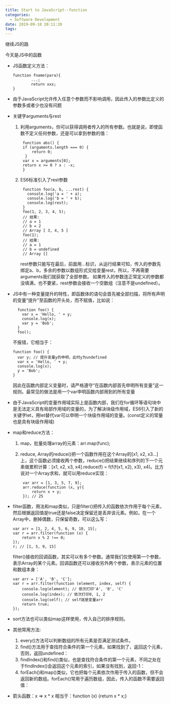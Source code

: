 ```yaml
---
title: Start to JavaScript--function
categories:
  - Software Development
date: 2019-09-18 20:11:20
tags:
---
```

继续JS的路

今天是JS中的函数

- JS函数定义方法：

      function fname(para){
              ...;
              return xxx;
      }
- 由于JavaScript允许传入任意个参数而不影响调用，因此传入的参数比定义的参数多或者少也没有问题
- 关键字arguments与rest
  1. 利用arguments，你可以获得调用者传入的所有参数。也就是说，即使函数不定义任何参数，还是可以拿到参数的值：
          
          function abs() {
          if (arguments.length === 0) {
              return 0;
           }
          var x = arguments[0];
          return x >= 0 ? x : -x;
          }
  2. ES6标准引入了rest参数
  
          function foo(a, b, ...rest) {
            console.log('a = ' + a);
            console.log('b = ' + b);
            console.log(rest);
          }
          foo(1, 2, 3, 4, 5);
          // 结果:
          // a = 1
          // b = 2
          // Array [ 3, 4, 5 ]
          foo(1);
          // 结果:
          // a = 1
          // b = undefined
          // Array []
    
      rest参数只能写在最后，前面用...标识，从运行结果可知，传入的参数先绑定a、b，多余的参数以数组形式交给变量rest，所以，不再需要arguments我们就获取了全部参数。
      如果传入的参数连正常定义的参数都没填满，也不要紧，rest参数会接收一个空数组（注意不是undefined）。
- JS中有一种变量提升的特性，即函数体的语句会首先被全部扫描，将所有声明的变量“提升”至函数的开头处，而不赋值，比如说：

        function foo() {
          var x = 'Hello, ' + y;
          console.log(x);
          var y = 'Bob';
        }
        foo();
  不报错，它相当于：
    
      function foo() {
        var y; // 提升变量y的申明，此时y为undefined
        var x = 'Hello, ' + y;
        console.log(x);
        y = 'Bob';
      }
  因此在函数内部定义变量时，请严格遵守“在函数内部首先申明所有变量”这一规则。最常见的做法是用一个var申明函数内部用到的所有变量
- 由于JavaScript的变量作用域实际上是函数内部，我们在for循环等语句块中是无法定义具有局部作用域的变量的，为了解决块级作用域，ES6引入了新的关键字let，用let替代var可以申明一个块级作用域的变量。(const定义的常量也是具有块级作用域)
- map和reduce方法：
  
  1. map，批量处理array的元素：arr.map(func);
  2. reduce, Array的reduce()把一个函数作用在这个Array的[x1, x2, x3...]上，这个函数必须接收两个参数，reduce()把结果继续和序列的下一个元素做累积计算：[x1, x2, x3, x4].reduce(f) = f(f(f(x1, x2), x3), x4)。比方说对一个Array求和，就可以用reduce实现：

          var arr = [1, 3, 5, 7, 9];
          arr.reduce(function (x, y){
              return x + y;
          }); // 25
- filter函数，用法和map类似，只是filter()把传入的函数依次作用于每个元素，然后根据返回值是true还是false决定保留还是丢弃该元素。例如，在一个Array中，删掉偶数，只保留奇数，可以这么写：

      var arr = [1, 2, 4, 5, 6, 9, 10, 15];
      var r = arr.filter(function (x) {
          return x % 2 !== 0;
      });
      r; // [1, 5, 9, 15]
  filter()接收的回调函数，其实可以有多个参数。通常我们仅使用第一个参数，表示Array的某个元素。回调函数还可以接收另外两个参数，表示元素的位置和数组本身：

      var arr = ['A', 'B', 'C'];
      var r = arr.filter(function (element, index, self) {
          console.log(element); // 依次打印'A', 'B', 'C'
          console.log(index); // 依次打印0, 1, 2
          console.log(self); // self就是变量arr
          return true;
      });
- sort方法也可以类似map这样使用，传入自己的排序规则。
- 其他常用方法:
  
  1.  every()方法可以判断数组的所有元素是否满足测试条件。
  2.  find()方法用于查找符合条件的第一个元素，如果找到了，返回这个元素，否则，返回undefined：
  3.  findIndex()和find()类似，也是查找符合条件的第一个元素，不同之处在于findIndex()会返回这个元素的索引，如果没有找到，返回-1：
  4. forEach()和map()类似，它也把每个元素依次作用于传入的函数，但不会返回新的数组。forEach()常用于遍历数组，因此，传入的函数不需要返回值： 
- 箭头函数：x => x * x
  相当于：function (x) {return x * x;}
  